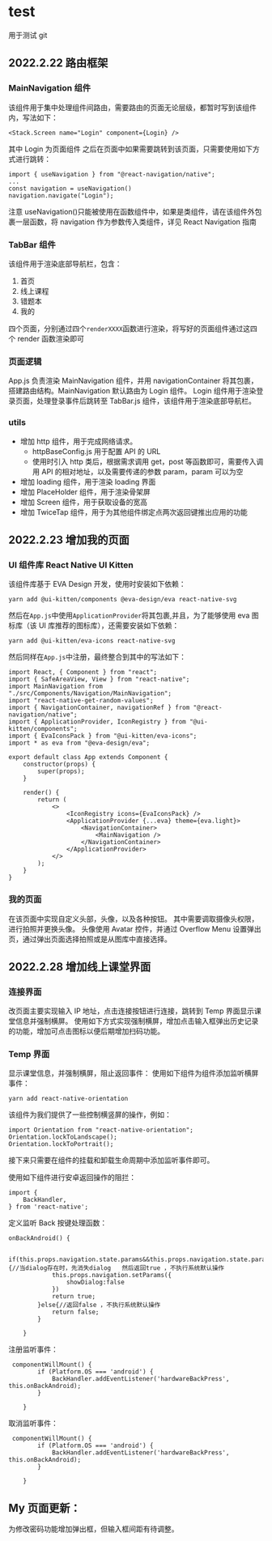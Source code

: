 # test

用于测试 git

## 2022.2.22 路由框架

### MainNavigation 组件

该组件用于集中处理组件间路由，需要路由的页面无论层级，都暂时写到该组件内，写法如下：

```react
<Stack.Screen name="Login" component={Login} />
```

其中 Login 为页面组件
之后在页面中如果需要跳转到该页面，只需要使用如下方式进行跳转：

```react
import { useNavigation } from "@react-navigation/native";
...
const navigation = useNavigation()
navigation.navigate("Login");
```

注意 useNavigation()只能被使用在函数组件中，如果是类组件，请在该组件外包裹一层函数，将 navigation 作为参数传入类组件，详见 React Navigation 指南

### TabBar 组件

该组件用于渲染底部导航栏，包含：

1. 首页
2. 线上课程
3. 错题本
4. 我的

四个页面，分别通过四个`renderXXXX`函数进行渲染，将写好的页面组件通过这四个 render 函数渲染即可

### 页面逻辑

App.js 负责渲染 MainNavigation 组件，并用 navigationContainer 将其包裹，搭建路由结构。MainNavigation 默认路由为 Login 组件。
Login 组件用于渲染登录页面，处理登录事件后跳转至 TabBar.js 组件，该组件用于渲染底部导航栏。

### utils

-   增加 http 组件，用于完成网络请求。
    -   httpBaseConfig.js 用于配置 API 的 URL
    -   使用时引入 http 类后，根据需求调用 get，post 等函数即可，需要传入调用 API 的相对地址，以及需要传递的参数 param，param 可以为空
-   增加 loading 组件，用于渲染 loading 界面
-   增加 PlaceHolder 组件，用于渲染骨架屏
-   增加 Screen 组件，用于获取设备的宽高
-   增加 TwiceTap 组件，用于为其他组件绑定点两次返回键推出应用的功能

## 2022.2.23 增加我的页面

### UI 组件库 React Native UI Kitten

该组件库基于 EVA Design 开发，使用时安装如下依赖：

```shell
yarn add @ui-kitten/components @eva-design/eva react-native-svg
```

然后在`App.js`中使用`ApplicationProvider`将其包裹,并且，为了能够使用 eva 图标库（该 UI 库推荐的图标库），还需要安装如下依赖：

```shell
yarn add @ui-kitten/eva-icons react-native-svg
```

然后同样在`App.js`中注册，最终整合到其中的写法如下：

```react
import React, { Component } from "react";
import { SafeAreaView, View } from "react-native";
import MainNavigation from "./src/Components/Navigation/MainNavigation";
import "react-native-get-random-values";
import { NavigationContainer, navigationRef } from "@react-navigation/native";
import { ApplicationProvider, IconRegistry } from "@ui-kitten/components";
import { EvaIconsPack } from "@ui-kitten/eva-icons";
import * as eva from "@eva-design/eva";

export default class App extends Component {
    constructor(props) {
        super(props);
    }

    render() {
        return (
            <>
                <IconRegistry icons={EvaIconsPack} />
                <ApplicationProvider {...eva} theme={eva.light}>
                    <NavigationContainer>
                        <MainNavigation />
                    </NavigationContainer>
                </ApplicationProvider>
            </>
        );
    }
}
```

### 我的页面

在该页面中实现自定义头部，头像，以及各种按钮。
其中需要调取摄像头权限，进行拍照并更换头像。
头像使用 Avatar 控件，并通过 Overflow Menu 设置弹出页，通过弹出页面选择拍照或是从图库中直接选择。

## 2022.2.28 增加线上课堂界面

### 连接界面

改页面主要实现输入 IP 地址，点击连接按钮进行连接，跳转到 Temp 界面显示课堂信息并强制横屏。
使用如下方式实现强制横屏，增加点击输入框弹出历史记录的功能，增加可点击图标以便后期增加扫码功能。

### Temp 界面

显示课堂信息，并强制横屏，阻止返回事件：
使用如下组件为组件添加监听横屏事件：

```shell
yarn add react-native-orientation
```

该组件为我们提供了一些控制横竖屏的操作，例如：

```react
import Orientation from "react-native-orientation";
Orientation.lockToLandscape();
Orientation.lockToPortrait();
```

接下来只需要在组件的挂载和卸载生命周期中添加监听事件即可。

使用如下组件进行安卓返回操作的阻拦：

```react
import {
    BackHandler,
} from 'react-native';

```

定义监听 Back 按键处理函数：

```react
onBackAndroid() {

        if(this.props.navigation.state.params&&this.props.navigation.state.params.showDialog){//当dialog存在时，先消失dialog   然后返回true ，不执行系统默认操作
            this.props.navigation.setParams({
                showDialog:false
            })
            return true;
        }else{//返回false ，不执行系统默认操作
            return false;
        }

    }
```

注册监听事件：

```react
 componentWillMount() {
        if (Platform.OS === 'android') {
            BackHandler.addEventListener('hardwareBackPress', this.onBackAndroid);
        }

    }
```

取消监听事件：

```react
 componentWillMount() {
        if (Platform.OS === 'android') {
            BackHandler.addEventListener('hardwareBackPress', this.onBackAndroid);
        }

    }
```

## My 页面更新：

为修改密码功能增加弹出框，但输入框间距有待调整。
